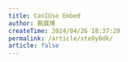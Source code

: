 ```yaml
---
title: CanIUse Embed
author: 鹏展博
createTime: 2024/04/26 18:37:20
permalink: /article/xte0y0dk/
article: false
---
```


